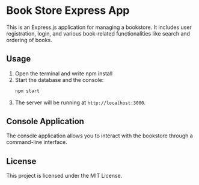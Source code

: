 # Book Store Express App

This is an Express.js application for managing a bookstore. It includes user registration, login, and various book-related functionalities like search and ordering of books.


## Usage
1. Open the terminal and write npm install 
2. Start the database and the console:
    ```sh
    npm start
    ```
3. The server will be running at `http://localhost:3000`.

## Console Application

The console application allows you to interact with the bookstore through a command-line interface.

## License

This project is licensed under the MIT License.
